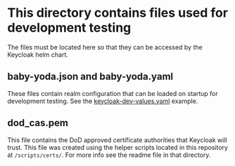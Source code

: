 # This directory contains files used for development testing
The files must be located here so that they can be accessed by the Keycloak helm chart.

## baby-yoda.json and baby-yoda.yaml
These files contain realm configuration that can be loaded on startup for development testing. See the [keycloak-dev-values.yaml](https://repo1.dso.mil/platform-one/big-bang/bigbang/-/blob/master/docs/example_configs/keycloak-dev-values.yaml) example. 

## dod_cas.pem
This file contains the DoD approved certificate authorities that Keycloak will trust. This file was created using the helper scripts located in this repository at ```/scripts/certs/```. For more info see the readme file in that directory.
